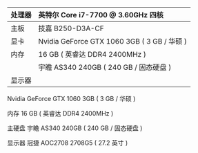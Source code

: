 | 处理器 | 英特尔 Core i7-7700 @ 3.60GHz 四核 |
| :--- | :--- |
| 主板 | 技嘉 B250-D3A-CF |
| 显卡 | Nvidia GeForce GTX 1060 3GB \( 3 GB / 华硕 \) |
| 内存 | 16 GB \( 英睿达 DDR4 2400MHz \) |
|  | 宇瞻 AS340 240GB \( 240 GB / 固态硬盘 \) |
| 显示器 |  |

Nvidia GeForce GTX 1060 3GB \( 3 GB / 华硕 \)

内存                16 GB \( 英睿达 DDR4 2400MHz \)

主硬盘              宇瞻 AS340 240GB \( 240 GB / 固态硬盘 \)

显示器              冠捷 AOC2708 2708G5 \( 27.2 英寸  \)

